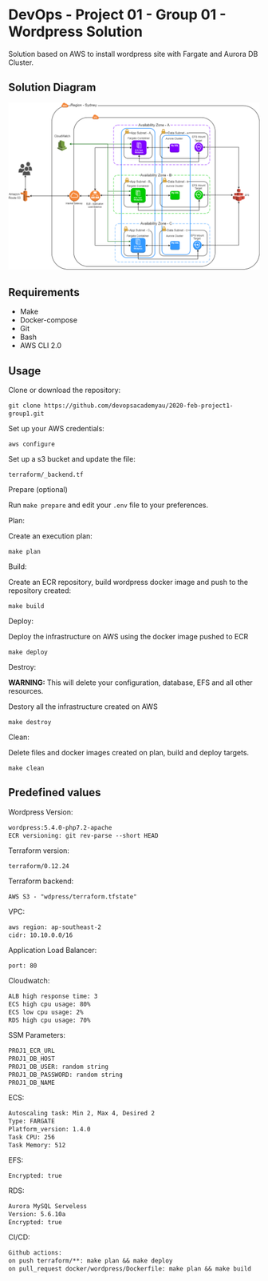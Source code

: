 # DevOps - Project 01 - Group 01 - Wordpress Solution 

Solution based on AWS to install wordpress site with Fargate and Aurora DB Cluster. 

## Solution Diagram 

![](docs/devops-image-diagram-project-01.png)

## Requirements 

- Make
- Docker-compose 
- Git
- Bash
- AWS CLI 2.0

## Usage

Clone or download the repository:

```
git clone https://github.com/devopsacademyau/2020-feb-project1-group1.git
```

Set up your AWS credentials:

```
aws configure
```

Set up a s3 bucket and update the file:

```
terraform/_backend.tf
```

Prepare (optional)

Run `make prepare` and edit your `.env` file to your preferences.

Plan:

Create an execution plan:
```
make plan
```

Build:

Create an ECR repository, build wordpress docker image and push to the repository created:
```
make build
```

Deploy:

Deploy the infrastructure on AWS using the docker image pushed to ECR
```
make deploy
```

Destroy:

**WARNING:** This will delete your configuration, database, EFS and all other resources.

Destory all the infrastructure created on AWS
```
make destroy
```

Clean:

Delete files and docker images created on plan, build and deploy targets.
```
make clean
```

## Predefined values

Wordpress Version:
```
wordpress:5.4.0-php7.2-apache
ECR versioning: git rev-parse --short HEAD
```

Terraform version:
```
terraform/0.12.24
```

Terraform backend:
```
AWS S3 - "wdpress/terraform.tfstate"
```

VPC:
```
aws region: ap-southeast-2
cidr: 10.10.0.0/16
```

Application Load Balancer:
```
port: 80
```

Cloudwatch:
```
ALB high response time: 3
ECS high cpu usage: 80%
ECS low cpu usage: 2%
RDS high cpu usage: 70%
```

SSM Parameters:
```
PROJ1_ECR_URL
PROJ1_DB_HOST
PROJ1_DB_USER: random string 
PROJ1_DB_PASSWORD: random string
PROJ1_DB_NAME
```

ECS:
```
Autoscaling task: Min 2, Max 4, Desired 2
Type: FARGATE
Platform_version: 1.4.0
Task CPU: 256
Task Memory: 512
```

EFS:
```
Encrypted: true
```

RDS:
```
Aurora MySQL Serveless
Version: 5.6.10a
Encrypted: true
```

CI/CD:
```
Github actions:
on push terraform/**: make plan && make deploy
on pull_request docker/wordpress/Dockerfile: make plan && make build
```
